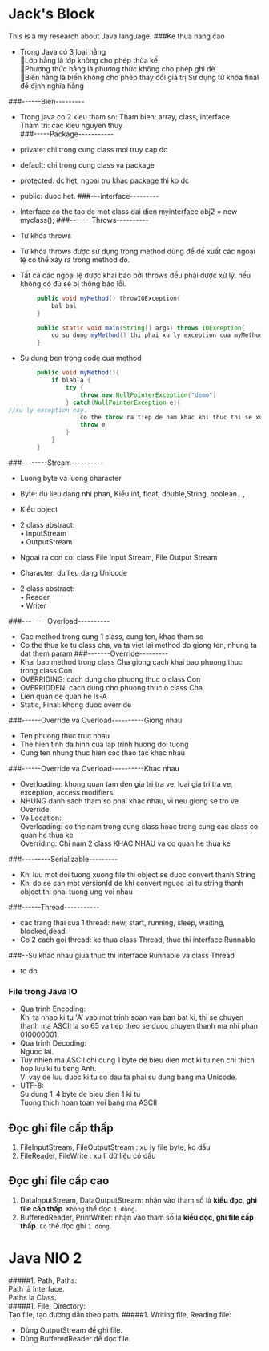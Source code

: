 # Jack's Block
This is a my research about Java language.
###Ke thua nang cao

- Trong Java có 3 loại hằng  
Lớp hằng là lớp không cho phép thừa kế  
Phương thức hằng là phương thức không cho phép
ghi đè  
Biến hằng là biến không cho phép thay đổi giá trị
Sử dụng từ khóa final để định nghĩa hằng  

###------Bien---------
- Trong java co 2 kieu tham so:
Tham bien: array, class, interface  
Tham tri: cac kieu nguyen thuy  
###-----Package-----------
- private: chi trong cung class moi truy cap dc
- default: chi trong cung class va package
- protected: dc het, ngoai tru khac package thi ko dc
- public: duoc het.
###---interface---------
- Interface co the tao dc mot class dai dien
myinterface obj2 = new myclass();
###-------Throws----------
- Từ khóa throws
- Từ khóa throws được sử dụng trong method dùng để
đề xuất các ngoại lệ có thể xảy ra trong method đó.

- Tất cả các ngoại lệ được khai báo bởi throws đều phải
được xử lý, nếu không có đủ sẽ bị thông báo lỗi.

```java
        public void myMethod() throwIOException{
            bal bal
        }
```

```java
        public static void main(String[] args) throws IOException{
            co su dung myMethod() thi phai xu ly exception cua myMethod throw ra.
        }
```

- Su dung ben trong code cua method
```java
        public void myMethod(){
            if blabla {
                try {
                    throw new NullPointerException("demo")
                } catch(NullPointerException e){
//xu ly exception nay.
                    co the throw ra tiep de ham khac khi thuc thi se xu li tiep bang lenh ben duoi
                    throw e
                }
            }
        }
```

###--------Stream----------
- Luong byte va luong character
- Byte: du lieu dang nhi phan, Kiểu int, float, double,String, boolean...,   
- Kiểu object
- 2 class abstract:  
• InputStream  
• OutputStream  
- Ngoai ra con co: class
File Input Stream,
File Output Stream

- Character: du lieu dang Unicode
- 2 class abstract:  
• Reader  
• Writer

###--------Overload----------
- Cac method trong cung 1 class, cung ten, khac tham so
- Co the thua ke tu class cha, va ta viet lai method do giong ten, nhung ta dat them param
###-------Override---------
- Khai bao method trong class Cha  giong cach khai bao phuong thuc trong class Con
- OVERRIDING: cach dung cho phuong thuc o class Con
- OVERRIDDEN: cach dung cho phuong thuc o class Cha
- Lien quan de quan he Is-A
- Static, Final: khong duoc override

###------Override va Overload----------Giong nhau
- Ten phuong thuc truc nhau
- The hien tinh da hinh cua lap trinh huong doi tuong
- Cung ten nhung thuc hien cac thao tac khac nhau

###------Override va Overload----------Khac nhau
- Overloading: khong quan tam den gia tri tra ve, loai gia tri tra ve, exception, access modifiers.
- NHUNG danh sach tham so phai khac nhau, vi neu giong se tro ve Override
- Ve Location:  
Overloading: co the nam trong cung class hoac trong cung cac class co quan he thua ke  
Overriding: Chi nam 2 class KHAC NHAU va co quan he thua ke

###---------Serializable---------
- Khi luu mot doi tuong xuong file thi object se duoc convert thanh String
- Khi do se can mot versionId de khi convert nguoc lai tu string thanh object thi phai tuong ung voi nhau

###------Thread-----------
- cac trang thai cua 1 thread: new, start, running, sleep, waiting, blocked,dead.
- Co 2 cach goi thread: ke thua class Thread, thuc thi interface Runnable

###--Su khac nhau giua thuc thi interface Runnable va class Thread
- to do
### File trong Java IO  
- Qua trinh Encoding:  
Khi ta nhap ki tu 'A' vao mot trinh soan van ban bat ki, thi se chuyen thanh ma ASCII la so 65
va tiep theo se duoc chuyen thanh ma nhi phan 010000001.  
- Qua trinh Decoding:  
Nguoc lai.  
- Tuy nhien ma ASCII chi dung 1 byte de bieu dien mot ki tu nen chi thich hop luu ki tu tieng Anh.  
Vi vay de luu duoc ki tu co dau ta phai su dung bang ma Unicode.  
- UTF-8:  
Su dung 1-4 byte de bieu dien 1 ki tu  
Tuong thich hoan toan voi bang ma ASCII  

Đọc ghi file cấp thấp 
--
1. FileInputStream, FileOutputStream : xu ly file byte, ko dấu 
2. FileReader, FileWrite : xu li dữ liệu có dấu

Đọc ghi file cấp cao
--
1. DataInputStream, DataOutputStream: nhận vào tham số là **kiểu đọc, ghi file cấp thấp**. ``Không`` thể đọc ``1 dòng``.
2. BufferedReader, PrintWriter: nhận vào tham số là **kiểu đọc, ghi file cấp thấp**. ``Có`` thể đọc ghi ``1 dòng``.  
 
Java NIO 2
==
#####1. Path, Paths:   
Path là Interface.  
Paths la Class.  
#####1. File, Directory:  
Tạo file, tạo đường dẫn theo path.
#####1. Writing file, Reading file: 
- Dùng OutputStream để ghi file.  
- Dùng BufferedReader để đọc file.  

